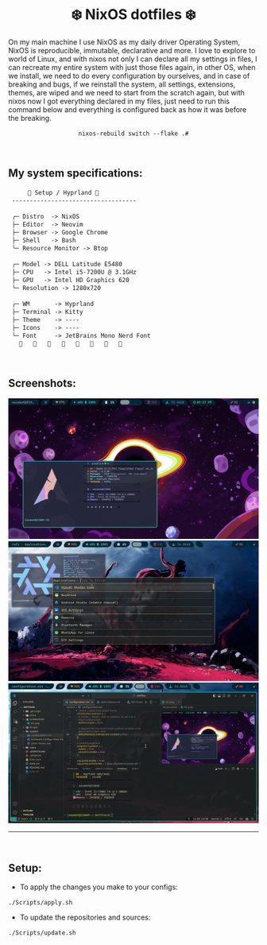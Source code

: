 <div align="center">
<h1>
❄️ NixOS dotfiles ❄️
</h1>
<p align="left">
On my main machine I use NixOS as my daily driver Operating System, NixOS is reproducible, immutable, declarative and more.
I love to explore to world of Linux, and with nixos not only I can declare all my settings in files, I can recreate my entire system with just those files again, in other OS, when we install, we need to do every configuration by ourselves, and in case of breaking and bugs, if we reinstall the system, all settings, extensions, themes, are wiped and we need to start from the scratch again, but with nixos now I got everything declared in my files, just need to run this command below and everything is configured back as how it was before the breaking.
</p>

```
nixos-rebuild switch --flake .#
```

<br>
</div>

## My system specifications:

```mint
⠀⠀   🌸 Setup / Hyprland 🌸
 -----------------------------------

 ╭─ Distro  -> NixOS
 ├─ Editor  -> Neovim
 ├─ Browser -> Google Chrome
 ├─ Shell   -> Bash
 ╰─ Resource Monitor -> Btop

 ╭─ Model -> DELL Latitude E5480
 ├─ CPU   -> Intel i5-7200U @ 3.1GHz
 ├─ GPU   -> Intel HD Graphics 620
 ╰─ Resolution -> 1280x720

 ╭─ WM       -> Hyprland
 ├─ Terminal -> Kitty
 ├─ Theme    -> ----
 ├─ Icons    -> ----
 ╰─ Font     -> JetBrains Mono Nerd Font 
                        
```

<br>

## Screenshots:
<div align="center">
<img src="./Extra/Screenshots/01.png" alt="Rice Preview 01"/>
<img src="./Extra/Screenshots/02.png" alt="Rice Preview 02"/>
<img src="./Extra/Screenshots/03.png" alt="Rice Preview 03"/>
</div>
<hr>


<br>

## Setup:

- To apply the changes you make to your configs:

```
./Scripts/apply.sh
```

- To update the repositories and sources:

```
./Scripts/update.sh
```

